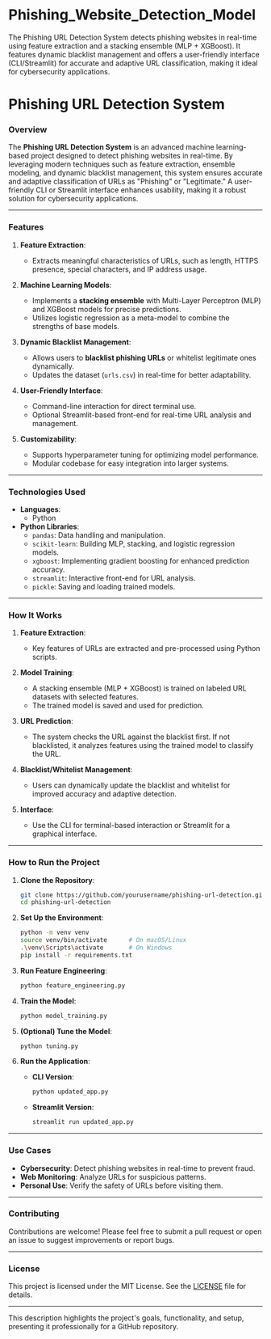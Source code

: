 # Phishing_Website_Detection_Model
The Phishing URL Detection System detects phishing websites in real-time using feature extraction and a stacking ensemble (MLP + XGBoost). It features dynamic blacklist management and offers a user-friendly interface (CLI/Streamlit) for accurate and adaptive URL classification, making it ideal for cybersecurity applications.
# Phishing URL Detection System

### Overview
The **Phishing URL Detection System** is an advanced machine learning-based project designed to detect phishing websites in real-time. By leveraging modern techniques such as feature extraction, ensemble modeling, and dynamic blacklist management, this system ensures accurate and adaptive classification of URLs as "Phishing" or "Legitimate." A user-friendly CLI or Streamlit interface enhances usability, making it a robust solution for cybersecurity applications.

---

### Features
1. **Feature Extraction**: 
   - Extracts meaningful characteristics of URLs, such as length, HTTPS presence, special characters, and IP address usage.

2. **Machine Learning Models**:
   - Implements a **stacking ensemble** with Multi-Layer Perceptron (MLP) and XGBoost models for precise predictions.
   - Utilizes logistic regression as a meta-model to combine the strengths of base models.

3. **Dynamic Blacklist Management**:
   - Allows users to **blacklist phishing URLs** or whitelist legitimate ones dynamically.
   - Updates the dataset (`urls.csv`) in real-time for better adaptability.

4. **User-Friendly Interface**:
   - Command-line interaction for direct terminal use.
   - Optional Streamlit-based front-end for real-time URL analysis and management.

5. **Customizability**:
   - Supports hyperparameter tuning for optimizing model performance.
   - Modular codebase for easy integration into larger systems.

---

### Technologies Used
- **Languages**:
  - Python
- **Python Libraries**:
  - `pandas`: Data handling and manipulation.
  - `scikit-learn`: Building MLP, stacking, and logistic regression models.
  - `xgboost`: Implementing gradient boosting for enhanced prediction accuracy.
  - `streamlit`: Interactive front-end for URL analysis.
  - `pickle`: Saving and loading trained models.

---

### How It Works
1. **Feature Extraction**:
   - Key features of URLs are extracted and pre-processed using Python scripts.

2. **Model Training**:
   - A stacking ensemble (MLP + XGBoost) is trained on labeled URL datasets with selected features.
   - The trained model is saved and used for prediction.

3. **URL Prediction**:
   - The system checks the URL against the blacklist first. If not blacklisted, it analyzes features using the trained model to classify the URL.

4. **Blacklist/Whitelist Management**:
   - Users can dynamically update the blacklist and whitelist for improved accuracy and adaptive detection.

5. **Interface**:
   - Use the CLI for terminal-based interaction or Streamlit for a graphical interface.

---

### How to Run the Project
1. **Clone the Repository**:
   ```bash
   git clone https://github.com/yourusername/phishing-url-detection.git
   cd phishing-url-detection
   ```

2. **Set Up the Environment**:
   ```bash
   python -m venv venv
   source venv/bin/activate      # On macOS/Linux
   .\venv\Scripts\activate       # On Windows
   pip install -r requirements.txt
   ```

3. **Run Feature Engineering**:
   ```bash
   python feature_engineering.py
   ```

4. **Train the Model**:
   ```bash
   python model_training.py
   ```

5. **(Optional) Tune the Model**:
   ```bash
   python tuning.py
   ```

6. **Run the Application**:
   - **CLI Version**:
     ```bash
     python updated_app.py
     ```
   - **Streamlit Version**:
     ```bash
     streamlit run updated_app.py
     ```

---

### Use Cases
- **Cybersecurity**: Detect phishing websites in real-time to prevent fraud.
- **Web Monitoring**: Analyze URLs for suspicious patterns.
- **Personal Use**: Verify the safety of URLs before visiting them.

---

### Contributing
Contributions are welcome! Please feel free to submit a pull request or open an issue to suggest improvements or report bugs.

---

### License
This project is licensed under the MIT License. See the [LICENSE](LICENSE) file for details.

---

This description highlights the project's goals, functionality, and setup, presenting it professionally for a GitHub repository.
